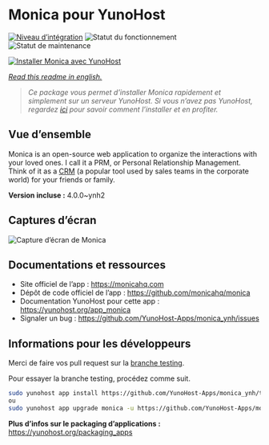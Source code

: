 <!--
N.B.: This README was automatically generated by https://github.com/YunoHost/apps/tree/master/tools/README-generator
It shall NOT be edited by hand.
-->

# Monica pour YunoHost

[![Niveau d’intégration](https://dash.yunohost.org/integration/monica.svg)](https://dash.yunohost.org/appci/app/monica) ![Statut du fonctionnement](https://ci-apps.yunohost.org/ci/badges/monica.status.svg) ![Statut de maintenance](https://ci-apps.yunohost.org/ci/badges/monica.maintain.svg)

[![Installer Monica avec YunoHost](https://install-app.yunohost.org/install-with-yunohost.svg)](https://install-app.yunohost.org/?app=monica)

*[Read this readme in english.](./README.md)*

> *Ce package vous permet d’installer Monica rapidement et simplement sur un serveur YunoHost.
Si vous n’avez pas YunoHost, regardez [ici](https://yunohost.org/#/install) pour savoir comment l’installer et en profiter.*

## Vue d’ensemble

Monica is an open-source web application to organize the interactions with your loved ones. I call it a PRM, or Personal Relationship Management. Think of it as a [CRM](https://en.wikipedia.org/wiki/Customer_relationship_management) (a popular tool used by sales teams in the corporate world) for your friends or family.


**Version incluse :** 4.0.0~ynh2

## Captures d’écran

![Capture d’écran de Monica](./doc/screenshots/main-app.png)

## Documentations et ressources

* Site officiel de l’app : <https://monicahq.com>
* Dépôt de code officiel de l’app : <https://github.com/monicahq/monica>
* Documentation YunoHost pour cette app : <https://yunohost.org/app_monica>
* Signaler un bug : <https://github.com/YunoHost-Apps/monica_ynh/issues>

## Informations pour les développeurs

Merci de faire vos pull request sur la [branche testing](https://github.com/YunoHost-Apps/monica_ynh/tree/testing).

Pour essayer la branche testing, procédez comme suit.

``` bash
sudo yunohost app install https://github.com/YunoHost-Apps/monica_ynh/tree/testing --debug
ou
sudo yunohost app upgrade monica -u https://github.com/YunoHost-Apps/monica_ynh/tree/testing --debug
```

**Plus d’infos sur le packaging d’applications :** <https://yunohost.org/packaging_apps>